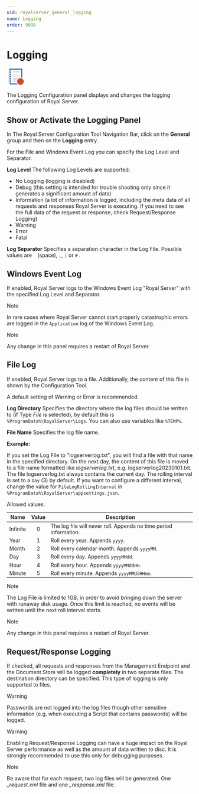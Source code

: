 ```yaml
---
uid: royalserver_general_logging
name: Logging
order: 9098
---
```


# Logging

<img src="/r2022/images/RoyalServer/Logging_48x48.png" class="icon-def" alt="" />

The Logging Configuration panel displays and changes the logging configuration of Royal Server.

## Show or Activate the Logging Panel

In The Royal Server Configuration Tool Navigation Bar, click on the **General** group and then on the **Logging** entry.

For the File and Windows Event Log you can specify the Log Level and Separator.

**Log Level**
The following Log Levels are supported:

- No Logging (logging is disabled)
- Debug (this setting is intended for trouble shooting only since it generates a significant amount of data)
- Information (a lot of information is logged, including the meta data of all requests and responses Royal Server is executing. If you need to see the full data of the request or response, check Request/Response Logging)
- Warning
- Error
- Fatal

**Log Separator**
Specifies a separation character in the Log File. Possible values are ` ` (space), `,`, `|` or `#` .



## Windows Event Log
If enabled, Royal Server logs to the Windows Event Log "Royal Server" with the specified Log Level and Separator.

> [!NOTE]
> In rare cases where Royal Server cannot start properly catastrophic errors are logged in the `Application` log of the Windows Event Log.

> [!NOTE]
> Any change in this panel requires a restart of Royal Server.

## File Log
If enabled, Royal Server logs to a file. Additionally, the content of this file is shown by the Configuration Tool.

A default setting of Warning or Error is recommended.

**Log Directory**
Specifies the directory where the log files should be written to (if Type _File_ is selected), by default this is `%ProgramData%\RoyalServer\Logs`. You can also use variables like `%TEMP%`.

**File Name**
Specifies the log file name.

**Example:**

If you set the Log File to "logserverlog.txt", you will find a file with that name in the specified directory. On the next day, the content of this file is moved to a file name formatted like _logserverlog<yyyyMMDD>.txt_, e.g. logserverlog20230101.txt. The file logserverlog.txt always contains the current day. The rolling interval is set to a `Day` (3) by default.
If you want to configure a different interval, change the value for `FileLogRollingInterval` in` %ProgramData%\RoyalServer\appsettings.json`.

Allowed values:

| Name     | Value | Description                                                       |
| -------- | :---: | ----------------------------------------------------------------- |
| Infinite |   0   | The log file will never roll. Appends no time period information. |
| Year     |   1   | Roll every year. Appends `yyyy`.                                  |
| Month    |   2   | Roll every calendar month. Appends `yyyyMM`.                      |
| Day      |   3   | Roll every day. Appends `yyyyMMdd`.                               |
| Hour     |   4   | Roll every hour. Appends `yyyyMMddHH`.                            |
| Minute   |   5   | Roll every minute. Appends `yyyyMMddHHmm`.                        |

> [!NOTE]
> The Log File is limited to 1GB, in order to avoid bringing down the server with runaway disk usage. Once this limit is reached, no events will be written until the next roll interval starts.

> [!NOTE]
> Any change in this panel requires a restart of Royal Server.

## Request/Response Logging 

If checked, all requests and responses from the Management Endpoint and the Document Store will be logged **completely** in two separate files. The destination directory can be specified. This type of logging is only supported to files.

> [!WARNING]
> Passwords are not logged into the log files though other sensitive information (e.g. when executing a Script that contains passwords) will be logged.

> [!WARNING]
> Enabling Request/Response Logging can have a huge impact on the Royal Server performance as well as the amount of data written to disc. It is strongly recommended to use this only for debugging purposes.

> [!NOTE]
> Be aware that for each request, two log files will be generated. One _<guid>\_request.xml_ file and one _<guid>\_response.xml_ file.
